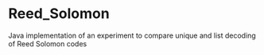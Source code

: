 # Reed_Solomon
Java implementation of an experiment to compare unique and list decoding of Reed Solomon codes